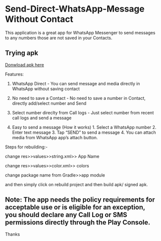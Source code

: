# Send-Direct-WhatsApp-Message Without Contact

This application is a great app for WhatsApp Messenger to send messages to any numbers those are not saved in your Contacts.

## Trying apk

[Donwload apk here](\app\release\release)

Features:

1) WhatsApp Direct - You can send message and media directly in WhatsApp without saving contact

2) No need to save a Contact - No need to save a number in Contact, directly add/select number and Send

3) Select number direclty from Call logs - Just select number from recent call logs and send a message

4) Easy to send a message (How it works) 1. Select a WhatsApp number 2. Enter text message 3. Tap “SEND” to send a message 4. You can attach media from WhatsApp app’s attach button.

Steps for rebuilding:-

change  res>>values>>string.xml>> App Name

change res>>values>>color.xml>> colors


change package name from Gradle>>app module

and then simply click on rebuild project and then build apk/ signed apk.

## Note:  The app needs the policy requirements for acceptable use or is eligible for an exception, you should declare any Call Log or SMS permissions directly through the Play Console.


Thanks

